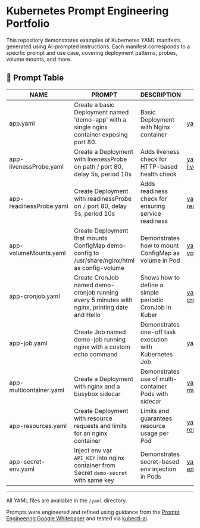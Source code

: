 
# Kubernetes Prompt Engineering Portfolio

This repository demonstrates examples of Kubernetes YAML manifests generated using AI-prompted instructions. Each manifest corresponds to a specific prompt and use case, covering deployment patterns, probes, volume mounts, and more.

## 📄 Prompt Table

| NAME                    | PROMPT                                                                                                | DESCRIPTION                                             | EXAMPLE                                                      |
| ----------------------- | ----------------------------------------------------------------------------------------------------- | ------------------------------------------------------- | ------------------------------------------------------------ |
| app.yaml                | Create a basic Deployment named 'demo-app' with a single nginx container exposing port 80.            | Basic Deployment with Nginx container                   | [yaml/app.yaml](yaml/app.yaml)                               |
| app-livenessProbe.yaml  | Create a Deployment with livenessProbe on path / port 80, delay 5s, period 10s                        | Adds liveness check for HTTP-based health check         | [yaml/app-livenessProbe.yaml](yaml/app-livenessProbe.yaml)   |
| app-readinessProbe.yaml | Create Deployment with readinessProbe on `/` port 80, delay 5s, period 10s                            | Adds readiness check for ensuring service readiness     | [yaml/app-readinessProbe.yaml](yaml/app-readinessProbe.yaml) |
| app-volumeMounts.yaml   | Create Deployment that mounts ConfigMap demo-config to /usr/share/nginx/html as config-volume         | Demonstrates how to mount ConfigMap as volume in Pod    | [yaml/app-volumeMounts.yaml](yaml/app-volumeMounts.yaml)     |
| app-cronjob.yaml        | Create CronJob named demo-cronjob running every 5 minutes with nginx, printing date and Hello         | Shows how to define a simple periodic CronJob in Kuber  | [yaml/app-cronjob.yaml](yaml/app-cronjob.yaml)               |
| app-job.yaml            | Create Job named demo-job running nginx with a custom echo command                                    | Demonstrates one-off task execution with Kubernetes Job | [yaml/app-job.yaml](yaml/app-job.yaml)                       |
| app-multicontainer.yaml | Create a Deployment with nginx and a busybox sidecar                                                  | Demonstrates use of multi-container Pods with sidecar   | [yaml/app-multicontainer.yaml](yaml/app-multicontainer.yaml) |
| app-resources.yaml      | Create Deployment with resource requests and limits for an nginx container                            | Limits and guarantees resource usage per Pod            | [yaml/app-resources.yaml](yaml/app-resources.yaml)           |
| app-secret-env.yaml     | Inject env var `API_KEY` into nginx container from Secret `demo-secret` with same key                 | Demonstrates secret-based env injection in Pods         | [yaml/app-secret-env.yaml](yaml/app-secret-env.yaml)         |

---

All YAML files are available in the `/yaml` directory.

Prompts were engineered and refined using guidance from the [Prompt Engineering Google Whitepaper](https://www.kaggle.com/whitepaper-prompt-engineering) and tested via [kubectl-ai](https://github.com/GoogleCloudPlatform/kubectl-ai).

